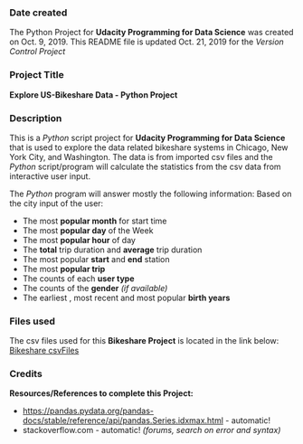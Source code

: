 ### Date created
The Python Project for **Udacity Programming for Data Science** was created on Oct. 9, 2019. This README file is updated Oct. 21, 2019 for the *Version Control Project*

### Project Title
**Explore US-Bikeshare Data - Python Project**

### Description
This is a *Python* script project for **Udacity Programming for Data Science** that is used to explore the data related bikeshare systems in Chicago, New York City, and Washington. The data is from imported csv files and the *Python* script/program will calculate the statistics from the csv data from interactive user input.

The *Python* program will answer mostly the following information: Based on the city input of the user:
* The most **popular month** for start time
* The most **popular day** of the Week
* The most **popular hour** of day
* The **total** trip duration and **average** trip duration
* The most popular **start** and **end** station
* The most **popular trip**
* The counts of each **user type**
* The counts of the **gender** *(if available)*
* The earliest , most recent and most popular **birth years**

### Files used
The csv files used for this **Bikeshare Project** is located in the link below:
[Bikeshare csvFiles](https://drive.google.com/open?id=17BeyXYVIbTVrNdyperhB9f0CYcGji-AE)

### Credits
**Resources/References to complete this Project:**
* https://pandas.pydata.org/pandas-docs/stable/reference/api/pandas.Series.idxmax.html - automatic!
* stackoverflow.com - automatic! *(forums, search on error and syntax)*
